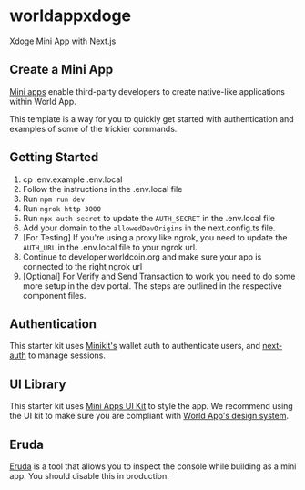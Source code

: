 
# worldappxdoge
Xdoge Mini App with Next.js

## Create a Mini App

[Mini apps](https://docs.worldcoin.org/mini-apps) enable third-party developers to create native-like applications within World App.

This template is a way for you to quickly get started with authentication and examples of some of the trickier commands.

## Getting Started

1. cp .env.example .env.local
2. Follow the instructions in the .env.local file
3. Run `npm run dev`
4. Run `ngrok http 3000`
5. Run `npx auth secret` to update the `AUTH_SECRET` in the .env.local file
6. Add your domain to the `allowedDevOrigins` in the next.config.ts file.
7. [For Testing] If you're using a proxy like ngrok, you need to update the `AUTH_URL` in the .env.local file to your ngrok url.
8. Continue to developer.worldcoin.org and make sure your app is connected to the right ngrok url
9. [Optional] For Verify and Send Transaction to work you need to do some more setup in the dev portal. The steps are outlined in the respective component files.

## Authentication

This starter kit uses [Minikit's](https://github.com/worldcoin/minikit-js) wallet auth to authenticate users, and [next-auth](https://authjs.dev/getting-started) to manage sessions.

## UI Library

This starter kit uses [Mini Apps UI Kit](https://github.com/worldcoin/mini-apps-ui-kit) to style the app. We recommend using the UI kit to make sure you are compliant with [World App's design system](https://docs.world.org/mini-apps/design/app-guidelines).

## Eruda

[Eruda](https://github.com/liriliri/eruda) is a tool that allows you to inspect the console while building as a mini app. You should disable this in production.
